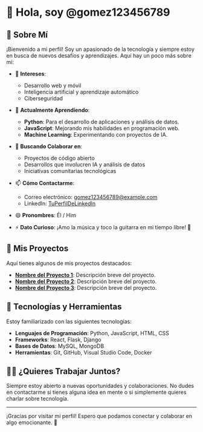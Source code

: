 # 👋 Hola, soy @gomez123456789

## 🌟 Sobre Mí
¡Bienvenido a mi perfil! Soy un apasionado de la tecnología y siempre estoy en busca de nuevos desafíos y aprendizajes. Aquí hay un poco más sobre mí:

- 👀 **Intereses**:
  - Desarrollo web y móvil
  - Inteligencia artificial y aprendizaje automático
  - Ciberseguridad

- 🌱 **Actualmente Aprendiendo**:
  - **Python**: Para el desarrollo de aplicaciones y análisis de datos.
  - **JavaScript**: Mejorando mis habilidades en programación web.
  - **Machine Learning**: Experimentando con proyectos de IA.

- 💞️ **Buscando Colaborar en**:
  - Proyectos de código abierto
  - Desarrollos que involucren IA y análisis de datos
  - Iniciativas comunitarias tecnológicas

- 📫 **Cómo Contactarme**:
  - Correo electrónico: gomez123456789@example.com
  - LinkedIn: [TuPerfilDeLinkedIn](https://www.linkedin.com/in/tu-perfil)

- 😄 **Pronombres**: Él / Him

- ⚡ **Dato Curioso**:
  ¡Amo la música y toco la guitarra en mi tiempo libre! 🎸

## 🚀 Mis Proyectos
Aquí tienes algunos de mis proyectos destacados:
- **[Nombre del Proyecto 1](enlace)**: Descripción breve del proyecto.
- **[Nombre del Proyecto 2](enlace)**: Descripción breve del proyecto.
- **[Nombre del Proyecto 3](enlace)**: Descripción breve del proyecto.

## 🔧 Tecnologías y Herramientas
Estoy familiarizado con las siguientes tecnologías:
- **Lenguajes de Programación**: Python, JavaScript, HTML, CSS
- **Frameworks**: React, Flask, Django
- **Bases de Datos**: MySQL, MongoDB
- **Herramientas**: Git, GitHub, Visual Studio Code, Docker

## 👨‍💻 ¿Quieres Trabajar Juntos?
Siempre estoy abierto a nuevas oportunidades y colaboraciones. No dudes en contactarme si tienes alguna idea en mente o si simplemente quieres charlar sobre tecnología.

---

¡Gracias por visitar mi perfil! Espero que podamos conectar y colaborar en algo emocionante. 🚀
